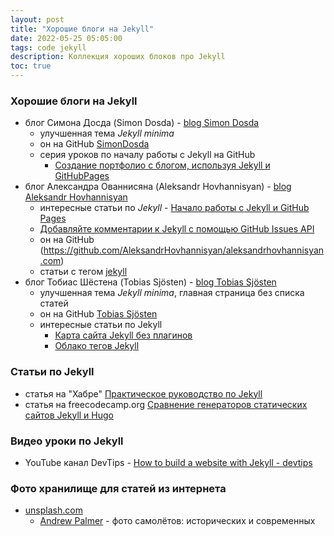 ```yaml
---
layout: post
title: "Хорошие блоги на Jekyll"
date: 2022-05-25 05:05:00
tags: code jekyll
description: Коллекция хороших блоков про Jekyll
toc: true
---
```


### Хорошие блоги на Jekyll
- блог Симона Досда (Simon Dosda) - [blog Simon Dosda](https://simondosda.github.io/)
  - улучшенная тема _Jekyll minima_
  - он на GitHub [SimonDosda](https://github.com/SimonDosda)
  - серия уроков по началу работы с Jekyll на GitHub
    - [Создание портфолио с блогом, используя Jekyll и GitHubPages](https://simondosda.github.io/posts/2021-09-13-blog-github-pages-1-introduction.html)
- блог Александра Ованнисяна (Aleksandr Hovhannisyan) - [blog Aleksandr Hovhannisyan](https://www.aleksandrhovhannisyan.com/)
  - интересные статьи по _Jekyll_ - [Начало работы с Jekyll и GitHub Pages](https://www.aleksandrhovhannisyan.com/blog/getting-started-with-jekyll-and-github-pages/)
  - [Добавляйте комментарии к Jekyll с помощью GitHub Issues API](https://www.aleksandrhovhannisyan.com/blog/jekyll-comment-system-github-issues/)
  - он на GitHub (https://github.com/AleksandrHovhannisyan/aleksandrhovhannisyan.com)
  - статьи с тегом [jekyll](https://www.aleksandrhovhannisyan.com/tags/jekyll/)
- блог Тобиас Шёстена (Tobias Sjösten) - [blog Tobias Sjösten](http://vvv.tobiassjosten.net/blog/)
  - улучшенная тема _Jekyll minima_, главная страница без списка статей
  - он на GitHub [Tobias Sjösten](https://github.com/tobiassjosten/tobiassjosten.github.io)
  - интересные статьи по Jekyll
    - [Карта сайта Jekyll без плагинов](http://vvv.tobiassjosten.net/jekyll/jekyll-sitemap-without-plugins/)
    - [Облако тегов Jekyll](http://vvv.tobiassjosten.net/jekyll/jekyll-tag-cloud/)

### Статьи по Jekyll
- статья на "Хабре" [Практическое руководство по Jekyll](https://habr.com/ru/post/207650/)
- статья на freecodecamp.org [Сравнение генераторов статических сайтов Jekyll и Hugo](https://www.freecodecamp.org/news/hugo-vs-jekyll-battle-of-static-site-generator-themes/)

### Видео уроки по Jekyll
- YouTube канал DevTips - [How to build a website with Jekyll - devtips](https://www.youtube.com/playlist?list=PL0CB3OvPhDA_STygmp3sDenx3UpdOMk7P)

### Фото хранилище для статей из интернета
- [unsplash.com](https://unsplash.com/)
  - [Andrew Palmer](https://unsplash.com/@ampalmer) - фото самолётов: исторических и современных
